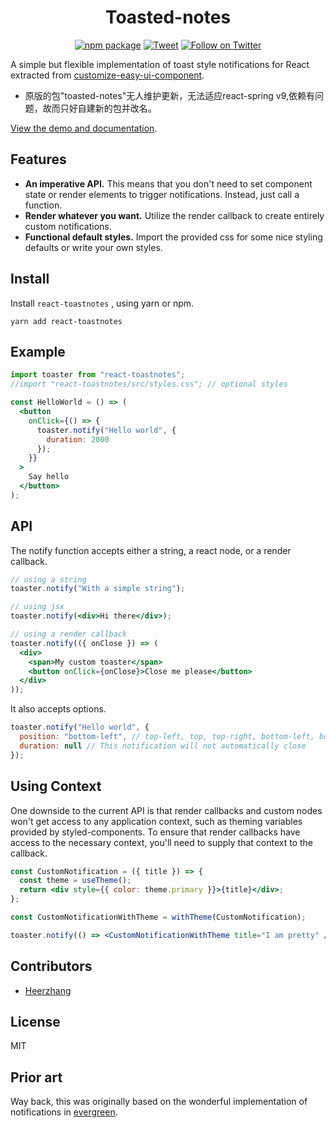 <div align="center">
    
# Toasted-notes
  
[![npm package](https://img.shields.io/npm/v/react-toastnotes/latest.svg)](https://www.npmjs.com/package/react-toastnotes)
[![Tweet](https://img.shields.io/twitter/url/http/shields.io.svg?style=social)](https://twitter.com/intent/tweet?text=toasted%20notes%20is%20a%20react%20library%20for%20creating%20simple%2C%20flexible%20toast%20notifications.&url=https://github.com/heerzhang/react-toastnotes&hashtags=react,javascript)
[![Follow on Twitter](https://img.shields.io/twitter/follow/benmcmahen.svg?style=social&logo=twitter)](
https://twitter.com/intent/follow?screen_name=benmcmahen
)

</div>

A simple but flexible implementation of toast style notifications for React extracted from [customize-easy-ui-component](https://github.com/heerzhang/customize-easy-ui-component).
- 原版的包"toasted-notes"无人维护更新，无法适应react-spring v9,依赖有问题，故而只好自建新的包并改名。

[View the demo and documentation](https://toasted-notes.netlify.com/).

## Features

- **An imperative API.** This means that you don't need to set component state or render elements to trigger notifications. Instead, just call a function.
- **Render whatever you want.** Utilize the render callback to create entirely custom notifications.
- **Functional default styles.** Import the provided css for some nice styling defaults or write your own styles.

## Install

Install `react-toastnotes` , using yarn or npm.

```
yarn add react-toastnotes
```

## Example

```jsx
import toaster from "react-toastnotes";
//import "react-toastnotes/src/styles.css"; // optional styles

const HelloWorld = () => (
  <button
    onClick={() => {
      toaster.notify("Hello world", {
        duration: 2000
      });
    }}
  >
    Say hello
  </button>
);
```

## API

The notify function accepts either a string, a react node, or a render callback.

```jsx
// using a string
toaster.notify("With a simple string");

// using jsx
toaster.notify(<div>Hi there</div>);

// using a render callback
toaster.notify(({ onClose }) => (
  <div>
    <span>My custom toaster</span>
    <button onClick={onClose}>Close me please</button>
  </div>
));
```

It also accepts options.

```javascript
toaster.notify("Hello world", {
  position: "bottom-left", // top-left, top, top-right, bottom-left, bottom, bottom-right
  duration: null // This notification will not automatically close
});
```

## Using Context

One downside to the current API is that render callbacks and custom nodes won't get access to any application context, such as theming variables provided by styled-components. To ensure that render callbacks have access to the necessary context, you'll need to supply that context to the callback.

```jsx
const CustomNotification = ({ title }) => {
  const theme = useTheme();
  return <div style={{ color: theme.primary }}>{title}</div>;
};

const CustomNotificationWithTheme = withTheme(CustomNotification);

toaster.notify(() => <CustomNotificationWithTheme title="I am pretty" />);
```

## Contributors

- [Heerzhang](https://github.com/heerzhang)

## License

MIT

## Prior art

Way back, this was originally based on the wonderful implementation of notifications in [evergreen](https://evergreen.segment.com).
